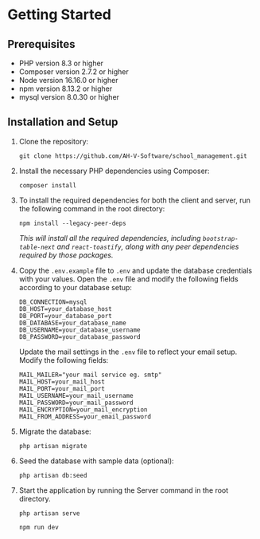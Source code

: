 # Getting Started

## Prerequisites

- PHP version 8.3 or higher
- Composer version 2.7.2 or higher
- Node version 16.16.0 or higher
- npm version 8.13.2 or higher
- mysql version 8.0.30 or higher

## Installation and Setup

1. Clone the repository:

    ```
    git clone https://github.com/AH-V-Software/school_management.git
    ```

2. Install the necessary PHP dependencies using Composer:

    ```
    composer install
    ```

3. To install the required dependencies for both the client and server, run the following command in the root directory:

    ```
    npm install --legacy-peer-deps
    ```

   *This will install all the required dependencies, including `bootstrap-table-next` and `react-toastify`, along with any peer dependencies required by those packages.*

4. Copy the `.env.example` file to `.env` and update the database credentials with your values. Open the `.env` file and modify the following fields according to your database setup:

    ```
    DB_CONNECTION=mysql
    DB_HOST=your_database_host
    DB_PORT=your_database_port
    DB_DATABASE=your_database_name
    DB_USERNAME=your_database_username
    DB_PASSWORD=your_database_password
    ```

   Update the mail settings in the `.env` file to reflect your email setup. Modify the following fields:

    ```
    MAIL_MAILER="your mail service eg. smtp"
    MAIL_HOST=your_mail_host
    MAIL_PORT=your_mail_port
    MAIL_USERNAME=your_mail_username
    MAIL_PASSWORD=your_mail_password
    MAIL_ENCRYPTION=your_mail_encryption
    MAIL_FROM_ADDRESS=your_email_password
    ```

5. Migrate the database:

    ```
    php artisan migrate
    ```

6. Seed the database with sample data (optional):

    ```
    php artisan db:seed
    ```

7. Start the application by running the Server command in the root directory.

    ```
    php artisan serve 
    ```

    ```
    npm run dev
    ```
